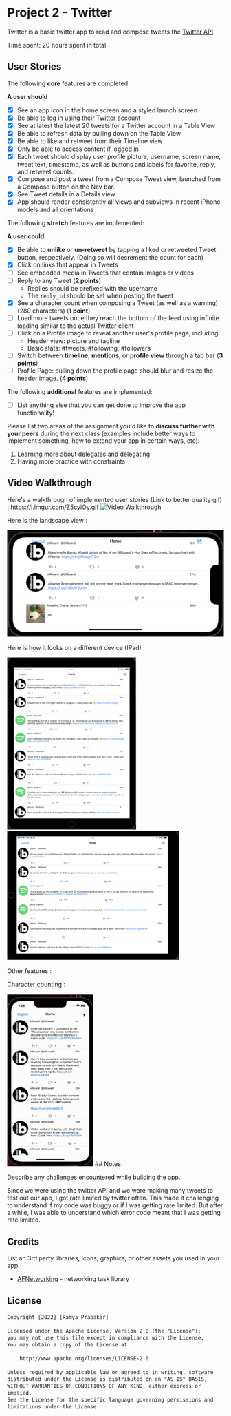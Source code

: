 # Project 2 - Twitter

Twitter is a basic twitter app to read and compose tweets the [Twitter API](https://apps.twitter.com/).

Time spent: 20 hours spent in total

## User Stories

The following **core** features are completed:

**A user should**

- [X] See an app icon in the home screen and a styled launch screen
- [X] Be able to log in using their Twitter account
- [X] See at latest the latest 20 tweets for a Twitter account in a Table View
- [X] Be able to refresh data by pulling down on the Table View
- [X] Be able to like and retweet from their Timeline view
- [X] Only be able to access content if logged in
- [X] Each tweet should display user profile picture, username, screen name, tweet text, timestamp, as well as buttons and labels for favorite, reply, and retweet counts.
- [X] Compose and post a tweet from a Compose Tweet view, launched from a Compose button on the Nav bar.
- [X] See Tweet details in a Details view
- [X] App should render consistently all views and subviews in recent iPhone models and all orientations

The following **stretch** features are implemented:

**A user could**

- [X] Be able to **unlike** or **un-retweet** by tapping a liked or retweeted Tweet button, respectively. (Doing so will decrement the count for each)
- [X] Click on links that appear in Tweets
- [ ] See embedded media in Tweets that contain images or videos
- [ ] Reply to any Tweet (**2 points**)
  - Replies should be prefixed with the username
  - The `reply_id` should be set when posting the tweet
- [X] See a character count when composing a Tweet (as well as a warning) (280 characters) (**1 point**)
- [ ] Load more tweets once they reach the bottom of the feed using infinite loading similar to the actual Twitter client
- [ ] Click on a Profile image to reveal another user's profile page, including:
  - Header view: picture and tagline
  - Basic stats: #tweets, #following, #followers
- [ ] Switch between **timeline**, **mentions**, or **profile view** through a tab bar (**3 points**)
- [ ] Profile Page: pulling down the profile page should blur and resize the header image. (**4 points**)

The following **additional** features are implemented:

- [ ] List anything else that you can get done to improve the app functionality!

Please list two areas of the assignment you'd like to **discuss further with your peers** during the next class (examples include better ways to implement something, how to extend your app in certain ways, etc):

1. Learning more about delegates and delegating
2. Having more practice with constraints

## Video Walkthrough

Here's a walkthrough of implemented user stories (Link to better quality gif) : https://i.imgur.com/Z5cyiOy.gif
<img src='final_AdobeExpress.gif' title='Video Walkthrough' alt='Video Walkthrough' width="400" 
     height="800"/>
     
Here is the landscape view :

<img src='LooksGood.png' title='Landscape View'/>

Here is how it looks on a different device (IPad) :

<img src='IPad1.png' title='IPad1' width="300" height="400"/>
<img src='Ipad2.png' title='IPad2' width="400" height="300"/>

Other features :

Character counting :

<img src='characterCount.gif' title='characterCount' width="200" height="400"/>
## Notes

Describe any challenges encountered while building the app.

Since we were using the twitter API and we were making many tweets to test out our app, I
got rate limited by twitter often. This made it challenging to understand if my code was buggy
or if I was getting rate limited. But after a while, I was able to understand which error code meant
that I was getting rate limited.

## Credits

List an 3rd party libraries, icons, graphics, or other assets you used in your app.

- [AFNetworking](https://github.com/AFNetworking/AFNetworking) - networking task library

## License

    Copyright [2022] [Ramya Prabakar]

    Licensed under the Apache License, Version 2.0 (the "License");
    you may not use this file except in compliance with the License.
    You may obtain a copy of the License at

        http://www.apache.org/licenses/LICENSE-2.0

    Unless required by applicable law or agreed to in writing, software
    distributed under the License is distributed on an "AS IS" BASIS,
    WITHOUT WARRANTIES OR CONDITIONS OF ANY KIND, either express or implied.
    See the License for the specific language governing permissions and
    limitations under the License.
